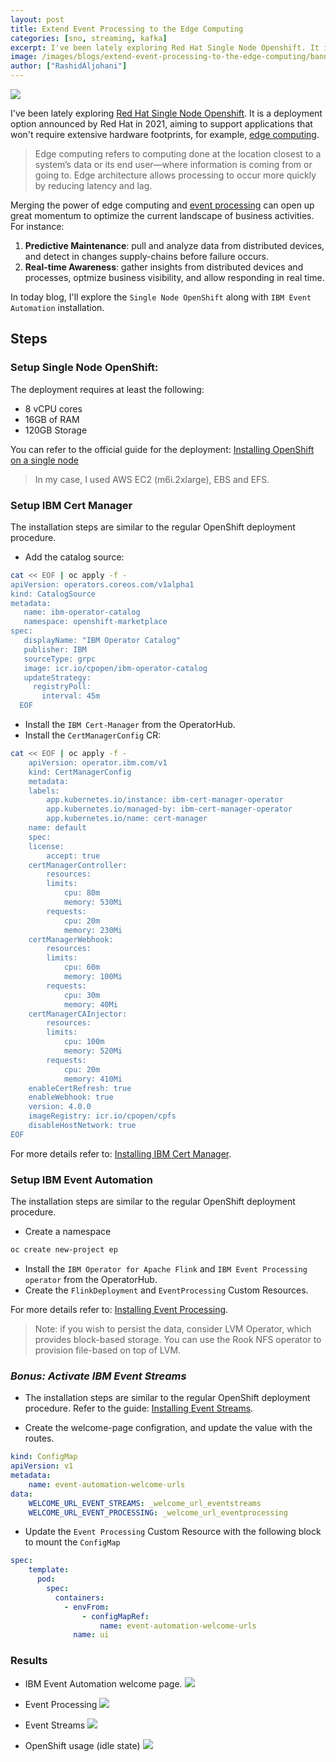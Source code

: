 ```yaml
---
layout: post
title: Extend Event Processing to the Edge Computing
categories: [sno, streaming, kafka]
excerpt: I've been lately exploring Red Hat Single Node Openshift. It is a deployment option announced by Red Hat in 2021, aiming to support applications that won't require extensive hardware footprints, for example, edge computing.
image: /images/blogs/extend-event-processing-to-the-edge-computing/banner.png
author: ["RashidAljohani"]
---
```


![](/images/blogs/extend-event-processing-to-the-edge-computing/banner.png)

I've been lately exploring [Red Hat Single Node Openshift](https://www.redhat.com/en/blog/meet-single-node-openshift-our-smallest-openshift-footprint-edge-architectures). It is a deployment option announced by Red Hat in 2021, aiming to support applications that won't require extensive hardware footprints, for example, [edge computing](https://www.redhat.com/en/topics/edge-computing/what-is-edge-architecture).

> Edge computing refers to computing done at the location closest to a system’s data or its end user—where information is coming from or going to. Edge architecture allows processing to occur more quickly by reducing latency and lag. 

Merging the power of edge computing and [event processing](https://www.ibm.com/products/event-automation) can open up great momentum to optimize the current landscape of business activities. For instance:

1. **Predictive Maintenance**: pull and analyze data from distributed devices, and detect in changes supply-chains before failure occurs.
2. **Real-time Awareness**: gather insights from distributed devices and processes, optmize business visibility, and allow responding in real time.


In today blog, I'll explore the `Single Node OpenShift` along with `IBM Event Automation` installation.


## Steps

### Setup Single Node OpenShift:

The deployment requires at least the following:
* 8 vCPU cores
* 16GB of RAM
* 120GB Storage

You can refer to the official guide for the deployment: [Installing OpenShift on a single node
](https://docs.openshift.com/container-platform/4.13/installing/installing_sno/install-sno-installing-sno.html)

> In my case, I used AWS EC2 (m6i.2xlarge), EBS and EFS.


### Setup IBM Cert Manager

The installation steps are similar to the regular OpenShift deployment procedure.


* Add the catalog source:

```bash
cat << EOF | oc apply -f -
apiVersion: operators.coreos.com/v1alpha1
kind: CatalogSource
metadata:
   name: ibm-operator-catalog
   namespace: openshift-marketplace
spec:
   displayName: "IBM Operator Catalog"
   publisher: IBM
   sourceType: grpc
   image: icr.io/cpopen/ibm-operator-catalog
   updateStrategy:
     registryPoll:
       interval: 45m
  EOF    
```

* Install the `IBM Cert-Manager` from the OperatorHub.
* Install the `CertManagerConfig` CR:

```bash
cat << EOF | oc apply -f -
    apiVersion: operator.ibm.com/v1
    kind: CertManagerConfig
    metadata:
    labels:
        app.kubernetes.io/instance: ibm-cert-manager-operator
        app.kubernetes.io/managed-by: ibm-cert-manager-operator
        app.kubernetes.io/name: cert-manager
    name: default
    spec:
    license:
        accept: true
    certManagerController:
        resources:
        limits:
            cpu: 80m
            memory: 530Mi
        requests:
            cpu: 20m
            memory: 230Mi
    certManagerWebhook:
        resources:
        limits:
            cpu: 60m
            memory: 100Mi
        requests:
            cpu: 30m
            memory: 40Mi
    certManagerCAInjector:
        resources:
        limits:
            cpu: 100m
            memory: 520Mi
        requests:
            cpu: 20m
            memory: 410Mi
    enableCertRefresh: true
    enableWebhook: true
    version: 4.0.0
    imageRegistry: icr.io/cpopen/cpfs
    disableHostNetwork: true
EOF    
```

For more details refer to: [Installing IBM Cert Manager](https://www.ibm.com/docs/en/cloud-paks/foundational-services/4.0?topic=management-installing-cert-manager).



### Setup IBM Event Automation

The installation steps are similar to the regular OpenShift deployment procedure.


* Create a namespace

```bash
oc create new-project ep
```

* Install the `IBM Operator for Apache Flink` and `IBM Event Processing operator` from the OperatorHub.
* Create the `FlinkDeployment` and `EventProcessing` Custom Resources.

For more details refer to: [Installing Event Processing](https://ibm.github.io/event-automation/ep/installing/installing/).

> Note: if you wish to persist the data, consider LVM Operator, which provides block-based storage. You can use the Rook NFS operator to provision file-based on top of LVM. 


### _Bonus: Activate IBM Event Streams_

* The installation steps are similar to the regular OpenShift deployment procedure. Refer to the guide: [Installing Event Streams](https://ibm.github.io/event-automation/es/installing/installing/).

* Create the welcome-page configration, and update the value with the routes.

```yaml
kind: ConfigMap
apiVersion: v1
metadata:
    name: event-automation-welcome-urls
data:
    WELCOME_URL_EVENT_STREAMS: _welcome_url_eventstreams
    WELCOME_URL_EVENT_PROCESSING: _welcome_url_eventprocessing
```

* Update the `Event Processing` Custom Resource with the following block to mount the `ConfigMap`

```yaml
spec:
    template:
      pod:
        spec:
          containers:
            - envFrom:
                - configMapRef:
                    name: event-automation-welcome-urls
              name: ui
```

### Results

* IBM Event Automation welcome page. 
![](/images/blogs/extend-event-processing-to-the-edge-computing/event-automation.png)

* Event Processing 
![](/images/blogs/extend-event-processing-to-the-edge-computing/ep.png)


* Event Streams 
![](/images/blogs/extend-event-processing-to-the-edge-computing/es.png)

* OpenShift usage (idle state)
![](/images/blogs/extend-event-processing-to-the-edge-computing/ocp-usage.png)